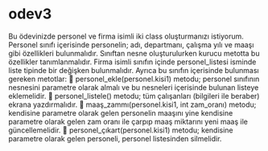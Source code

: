 # odev3

Bu ödevinizde personel ve firma isimli iki class oluşturmanızı istiyorum.
Personel sınıfı içerisinde personelin; adı, departmanı, çalışma yılı ve maaşı gibi
özellikleri bulunmalıdır. Sınıftan nesne oluşturulurken kurucu metotta bu özellikler
tanımlanmalıdır.
Firma isimli sınıfın içinde personel_listesi isminde liste tipinde bir değişken
bulunmalıdır. Ayrıca bu sınıfın içerisinde bulunması gereken metotlar:
 personel_ekle(personel.kisi1) metodu; personel sınıfının nesnesini parametre
olarak almalı ve bu nesneleri içerisinde bulunan listeye eklemelidir.
 personel_listele() metodu; tüm çalışanları (bilgileri ile beraber) ekrana
yazdırmalıdır.
 maaş_zammı(personel.kisi1, int zam_oranı) metodu; kendisine parametre
olarak gelen personelin maaşını yine kendisine parametre olarak gelen zam
oranı ile çarpıp maaş miktarını yeni maaş ile güncellemelidir.
 personel_çıkart(personel.kisi1) metodu; kendisine parametre olarak gelen
personeli, personel listesinden silmelidir.
